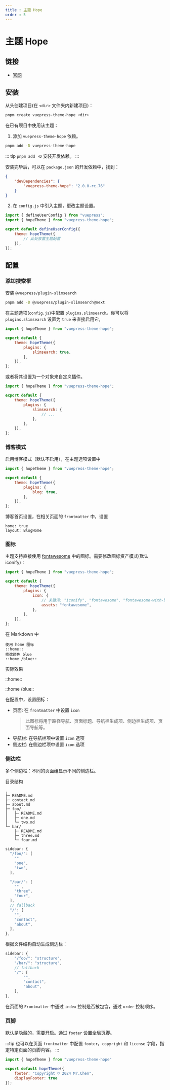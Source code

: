 ```yaml
---
title : 主题 Hope
order : 5
---
```


# 主题 Hope

## 链接

* [官网](https://theme-hope.vuejs.press/zh/guide/)

## 安装

从头创建项目(在 `<dir>` 文件夹内新建项目)：

```bash
pnpm create vuepress-theme-hope <dir>
```

在已有项目中使用该主题：

1. 添加 `vuepress-theme-hope` 依赖。

```bash
pnpm add -D vuepress-theme-hope
```
::: tip
`pnpm add -D` 安装开发依赖。
:::

安装完毕后，可以在 `package.json` 的开发依赖中，找到：

```json
{
    "devDependencies": {
        "vuepress-theme-hope": "2.0.0-rc.76"
    }
}
```

2. 在 `config.js` 中引入主题，更改主题设置。

```js
import { defineUserConfig } from "vuepress";
import { hopeTheme } from "vuepress-theme-hope";

export default defineUserConfig({
    theme: hopeTheme({
        // 此处放置主题配置
    }),
});
```

## 配置

### 添加搜索框

安装 `@vuepress/plugin-slimsearch`

```bash
pnpm add -D @vuepress/plugin-slimsearch@next
```

在主题选项(`config.js`)中配置 `plugins.slimsearch`。你可以将 `plugins.slimsearch` 设置为 `true` 来直接启用它，

```js
import { hopeTheme } from "vuepress-theme-hope";

export default {
    theme: hopeTheme({
        plugins: {
            slimsearch: true,
        },
    }),
};
```

或者将其设置为一个对象来自定义插件。

```js
import { hopeTheme } from "vuepress-theme-hope";

export default {
    theme: hopeTheme({
        plugins: {
            slimsearch: {
                // ...
            },
        },
    }),
};
```

### 博客模式

启用博客模式（默认不启用），在主题选项设置中

```js
import { hopeTheme } from "vuepress-theme-hope";

export default {
    theme: hopeTheme({
        plugins: {
            blog: true,
        },
    }),
};
```

博客首页设置，在相关页面的 `frontmatter` 中，设置

```
home: true
layout: BlogHome
```

### 图标

主题支持直接使用 [fontawesome](https://fontawesome.com/search?ic=free) 中的图标。需要修改图标资产模式(默认 iconify)：

```js
import { hopeTheme } from "vuepress-theme-hope";

export default {
    theme: hopeTheme({
        plugins: {
            icon: {
                // 关键词: "iconify", "fontawesome", "fontawesome-with-brands"
                assets: "fontawesome",
            },
        },
    }),
};
```

在 Markdown 中

```
使用 home 图标
::home::
修改颜色 blue
::home /blue::
```

实际效果

::home::

::home /blue::

在配置中，设置图标：

* 页面: 在 `frontmatter` 中设置 `icon`
  > 此图标将用于路径导航、页面标题、导航栏生成项、侧边栏生成项、页面导航等。
* 导航栏: 在导航栏项中设置 `icon` 选项
* 侧边栏: 在侧边栏项中设置 `icon` 选项

### 侧边栏

多个侧边栏：不同的页面组显示不同的侧边栏。

目录结构

```
.
├─ README.md
├─ contact.md
├─ about.md
├─ foo/
│   ├─ README.md
│   ├─ one.md
│   └─ two.md
└─ bar/
    ├─ README.md
    ├─ three.md
    └─ four.md
```

```js
sidebar: {
  "/foo/": [
    ""
    "one",
    "two",
  ],

  "/bar/": [
    "" ,
    "three",
    "four",
  ],
  // fallback
  "/": [
    "",
    "contact",
    "about",
  ],
},
```

根据文件结构自动生成侧边栏：

```js
sidebar: {
    "/foo/": "structure",
    "/bar/": "structure",
    // fallback
    "/": [
        "",
        "contact",
        "about",
    ],
},
```

在页面的 `Frontmatter` 中通过 `index` 控制是否被包含，通过 `order` 控制顺序。

### 页脚

默认是隐藏的，需要开启。通过 `footer` 设置全局页脚。

:::tip
也可以在页面 `frontmatter` 中配置 `footer`，`copyright` 和 `license` 字段，指定特定页面的页脚内容。
:::

```js
import { hopeTheme } from "vuepress-theme-hope"

export default hopeTheme({
    footer: "Copyright © 2024 Mr.Chen",
    displayFooter: true
});
```